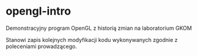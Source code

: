 # opengl-intro
Demonstracyjny program OpenGL z historią zmian na laboratorium GKOM

Stanowi zapis kolejnych modyfikacji kodu wykonywanych zgodnie z poleceniami prowadzącego.
